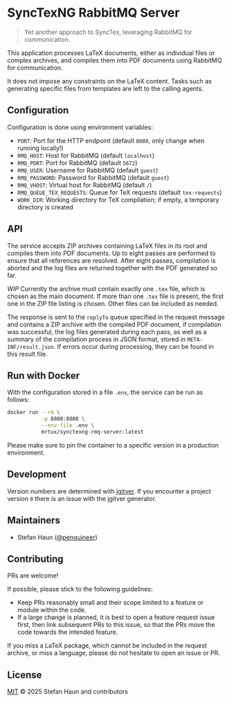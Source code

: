 # SyncTexNG RabbitMQ Server

> Yet another approach to SyncTex, leveraging RabbitMQ for communication.

This application processes LaTeX documents, either as individual files or complex archives, and compiles them into PDF
documents using RabbitMQ for communication.

It does not impose any constraints on the LaTeX content. Tasks such as generating specific files from templates are
left to the calling agents.

## Configuration

Configuration is done using environment variables:

* `PORT`: Port for the HTTP endpoint (default `8080`, only change when running locally!)
* `RMQ_HOST`: Host for RabbitMQ (default `localhost`)
* `RMQ_PORT`: Port for RabbitMQ (default `5672`)
* `RMQ_USER`: Username for RabbitMQ (default `guest`)
* `RMQ_PASSWORD`: Password for RabbitMQ (default `guest`)
* `RMQ_VHOST`: Virtual host for RabbitMQ (default `/`)
* `RMQ_QUEUE_TEX_REQUESTS`: Queue for TeX requests (default `tex-requests`)
* `WORK_DIR`: Working directory for TeX compilation; if empty, a temporary directory is created

## API

The service accepts ZIP archives containing LaTeX files in its root and compiles them into PDF documents. Up to eight
passes are performed to ensure that all references are resolved. After eight passes, compilation is aborted and the log
files are returned together with the PDF generated so far.

*WIP* Currently the archive must contain exactly one `.tex` file, which is chosen as the main document.
If more than one `.tex` file is present, the first one in the ZIP file listing is chosen.
Other files can be included as needed.

The response is sent to the `replyTo` queue specified in the request message and contains a ZIP archive with the
compiled PDF document, if compilation was successful, the log files generated during each pass, as well as a summary of
the compilation process in JSON format, stored in `META-INF/result.json`. If errors occur during processing, they can
be found in this result file.

## Run with Docker

With the configuration stored in a file `.env`, the service can be run as follows:

```bash
docker run --rm \
           -p 8080:8080 \
           --env-file .env \
           mrtux/synctexng-rmq-server:latest
```

Please make sure to pin the container to a specific version in a production environment.

## Development

Version numbers are determined with [jgitver](https://jgitver.github.io/).
If you encounter a project version `0` there is an issue with the jgitver generator.

## Maintainers

* Stefan Haun ([@penguineer](https://github.com/penguineer))

## Contributing

PRs are welcome!

If possible, please stick to the following guidelines:

* Keep PRs reasonably small and their scope limited to a feature or module within the code.
* If a large change is planned, it is best to open a feature request issue first, then link subsequent PRs to this
  issue, so that the PRs move the code towards the intended feature.

If you miss a LaTeX package, which cannot be included in the request archive, or miss a language, please do not hesitate
to open an issue or PR.

## License

[MIT](LICENSE.txt) © 2025 Stefan Haun and contributors

